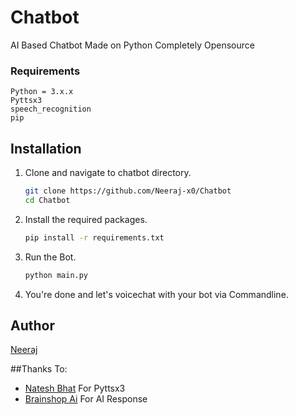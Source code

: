 
# Chatbot
AI Based Chatbot  Made on Python Completely Opensource

### Requirements
    Python = 3.x.x
    Pyttsx3
    speech_recognition
    pip

## Installation

1. Clone and navigate to chatbot directory.
    ```bash
    git clone https://github.com/Neeraj-x0/Chatbot
    cd Chatbot
    ```

2. Install the required packages.
    ```bash
    pip install -r requirements.txt
    ```

3. Run the Bot.
    ```bash
    python main.py
    ```
4. You're done and let's voicechat with your bot via Commandline.


## Author

[Neeraj](https://github.com/Neeraj-x0)

##Thanks To:
- [Natesh Bhat](https://github.com/nateshmbhat) For Pyttsx3
- [Brainshop Ai](brainshop.ai) For AI Response
